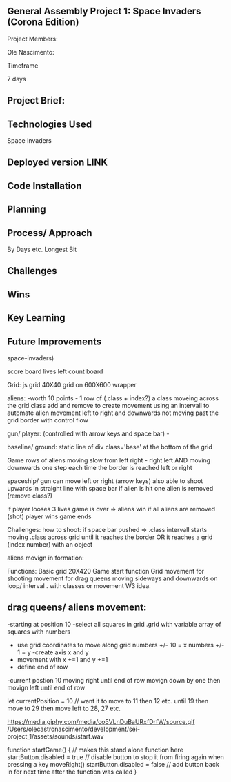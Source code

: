 General Assembly Project 1: Space Invaders (Corona Edition)
---

Project Members:

Ole Nascimento: 

Timeframe

7 days


Project Brief: 
--- 


Technologies Used
---


Space Invaders 

Deployed version
LINK
---

Code Installation 
---


Planning
---


Process/ Approach
---

By Days etc. 
Longest Bit


Challenges
---


Wins 
---

Key Learning
---

Future Improvements 
---









space-invaders)

score  board
lives left count board

Grid:
js grid 40X40 grid on 600X600 wrapper 

aliens:
 -worth 10 points - 1 row of  (.class + index?)
a class moveing across the grid 
class add and remove to create movement 
using an intervall to automate alien movement left to right and downwards 
not moving past the grid border with control flow 

gun/ player:
(controlled with arrow keys and space bar) -  

baseline/ ground: 
static line of div  class='base' at the bottom of the grid 

Game 
rows of aliens moving slow from left right - right left AND moving downwards one step each time the border is reached left or right 

 spaceship/ gun can move left or right (arrow keys) 
 also able to shoot upwards in straight line with space bar
if alien is hit one alien is removed (remove class?) 

if player looses 3 lives game is over => aliens win
if all aliens are removed (shot) player wins game ends 


Challenges: 
how to shoot: if space bar pushed => .class intervall starts moving .class across grid until it reaches the border 
OR it reaches a grid (index number) with an object 

aliens movign in formation: 



Functions: 
Basic grid 20X420
Game start function 
Grid 
movement for shooting 
movement for drag queens moving sideways and downwards on loop/ interval . with classes or movement W3 idea. 



drag queens/ aliens movement: 
- 
-starting at position 10
-select all squares in grid .grid with variable array of squares with numbers
- use grid coordinates to move along grid 
numbers +/- 10 = x 
numbers +/- 1 = y 
-create axis x and y 
- movement with x +=1 and y +=1 
- define end of row 

-current postion 10 moving right until end of row 
movign down by one
then movign left until end of row 






let currentPosition = 10 // want it to move to 11 then 12 etc. until 19 then move to 29 then move left to 28, 27 etc. 

https://media.giphy.com/media/co5VLnDuBaURxfDrfW/source.gif
/Users/olecastronascimento/development/sei-project_1/assets/sounds/start.wav

function startGame() {
  // makes this stand alone function here 
    startButton.disabled = true // disable button to stop it from firing again when pressing a key 
    moveRight()
    startButton.disabled = false // add button back in for next time after the function was called 
  }
    
